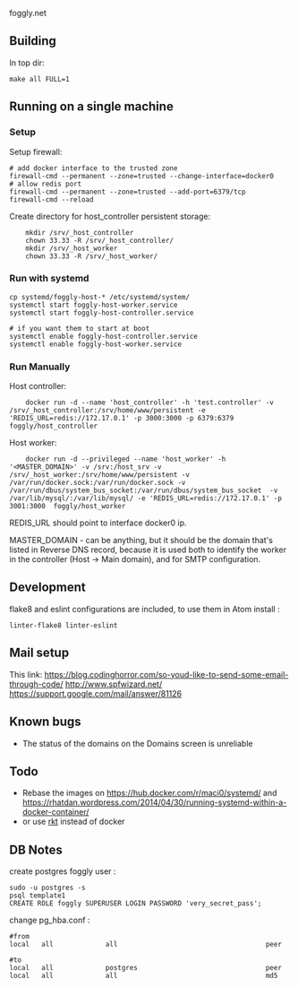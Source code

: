 foggly.net

## Building

In top dir:

    make all FULL=1

## Running on a single machine

### Setup

Setup firewall:

    # add docker interface to the trusted zone
    firewall-cmd --permanent --zone=trusted --change-interface=docker0
    # allow redis port
    firewall-cmd --permanent --zone=trusted --add-port=6379/tcp
    firewall-cmd --reload

Create directory for host_controller persistent storage:

```
    mkdir /srv/_host_controller
    chown 33.33 -R /srv/_host_controller/
    mkdir /srv/_host_worker
    chown 33.33 -R /srv/_host_worker/
```

### Run with systemd

    cp systemd/foggly-host-* /etc/systemd/system/
    systemctl start foggly-host-worker.service
    systemctl start foggly-host-controller.service

    # if you want them to start at boot
    systemctl enable foggly-host-controller.service
    systemctl enable foggly-host-worker.service

### Run Manually

Host controller:

```
    docker run -d --name 'host_controller' -h 'test.controller' -v /srv/_host_controller:/srv/home/www/persistent -e 'REDIS_URL=redis://172.17.0.1' -p 3000:3000 -p 6379:6379  foggly/host_controller
```

Host worker:

```
    docker run -d --privileged --name 'host_worker' -h '<MASTER_DOMAIN>' -v /srv:/host_srv -v /srv/_host_worker:/srv/home/www/persistent -v /var/run/docker.sock:/var/run/docker.sock -v /var/run/dbus/system_bus_socket:/var/run/dbus/system_bus_socket  -v /var/lib/mysql/:/var/lib/mysql/ -e 'REDIS_URL=redis://172.17.0.1' -p 3001:3000  foggly/host_worker
```

REDIS_URL should point to interface docker0 ip.

MASTER_DOMAIN - can be anything, but it should be the domain that's listed in Reverse DNS record, because it is used both to identify the worker in the controller (Host -> Main domain), and for SMTP configuration.

## Development
flake8 and eslint configurations are included, to use them in Atom install :

    linter-flake8 linter-eslint

## Mail setup

This link: https://blog.codinghorror.com/so-youd-like-to-send-some-email-through-code/
http://www.spfwizard.net/
https://support.google.com/mail/answer/81126

## Known bugs

-  The status of the domains on the Domains screen is unreliable

## Todo

- Rebase the images on https://hub.docker.com/r/maci0/systemd/ and https://rhatdan.wordpress.com/2014/04/30/running-systemd-within-a-docker-container/
- or use [rkt](https://coreos.com/rkt/docs/latest/) instead of docker

## DB Notes

create postgres foggly user :

```
sudo -u postgres -s
psql template1
CREATE ROLE foggly SUPERUSER LOGIN PASSWORD 'very_secret_pass';
```

change pg_hba.conf :
```
#from
local   all             all                                     peer

#to
local   all             postgres                                peer
local   all             all                                     md5
```
